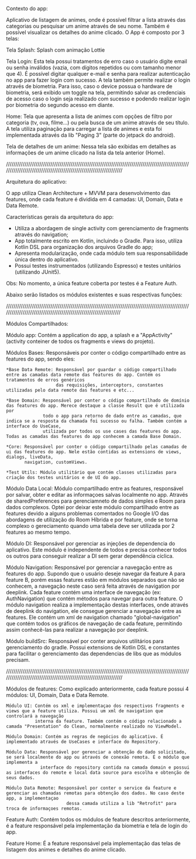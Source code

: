 Contexto do app:

Aplicativo de listagem de animes, onde é possível filtrar a lista através das categorias ou pesquisar um anime através de seu nome. Também é possível visualizar os
detalhes do anime clicado. O App é composto por 3 telas:

Tela Splash: Splash com animação Lottie

Tela Login: Esta tela possui tratamentos de erro caso o usuário digite email ou senha inválidos (vazia, com dígitos repetidos ou com tamanho menor que
4). É possível digitar qualquer e-mail e senha para realizar autenticação no app para fazer login com sucesso. A tela também permite realizar o login
através de biometria. Para isso, caso o device possua o hardware de biometria, será exibido um toggle na tela, permitindo salvar as credenciais de
acesso caso o login seja realizado com sucesso e podendo realizar login por biometria do segundo acesso em diante.

Home: Tela que apresenta a lista de animes com opções de filtro por categoria (tv, ova, filme...) ou pela busca de um anime através de seu título. A
tela utiliza paginação para carregar a lista de animes e esta foi implementada através da lib "Paging 3" (parte do jetpack do android).

Tela de detalhes de um anime: Nessa tela são exibidas em detalhes as informações de um anime clicado na lista da tela anterior (Home).

//////////////////////////////////////////////////////////////////////////////////////////////////////////////////////////////////////////////////////////////////

Arquitetura do aplicativo:

O app utiliza Clean Architecture + MVVM para desenvolvimento das features, onde cada feature é dividida em 4 camadas: UI, Domain, Data e Data Remote.

Características gerais da arquitetura do app:

* Utiliza a abordagem de single activity com gerenciamento de fragments através do navigation;
* App totalmente escrito em Kotlin, incluindo o Gradle. Para isso, utiliza Kotlin DSL para organização dos arquivos Gradle do app;
* Apresenta modularização, onde cada módulo tem sua responsabilidade única dentro do aplicativo.
* Possui testes instrumentados (utilizando Espresso) e testes unitários (utilizando JUnit5).

Obs: No momento, a única feature coberta por testes é a Feature Auth.

Abaixo serão listados os módulos existentes e suas respectivas funções:

/////////////////////////////////////////////////////////////////////////////////////////////////////////////////////////////////////////////////////////////////

Módulos Compartilhados:

Módulo app: Contém a application do app, a splash e a "AppActivity" (activity conteiner de todos os fragments e views do projeto).

Módulos Bases: Responsáveis por conter o código compartilhado entre as features do app, sendo eles:

    *Base Data Remote: Responsável por guardar o código compartilhado entre as camadas data remote das features do app. Contém os tratamentos de erros genéricos 
                       das requisições, interceptors, constantes utilizadas pelo data remote das features e etc...
      
    *Base Domain: Responsável por conter o código compartilhado de domínio das features do app. Merece destaque a classe Result que é utilizada por
                  todo o app para retorno de dado entre as camadas, que indica se a resposta da chamada foi sucesso ou falha. Também contém a interface do UseCase,
                  utilizada por todos os use cases das features do app. Todas as camadas das features do app conhecem a camada Base Domain.
                  
    *Core: Responsável por conter o código compartilhado pelas camadas de ui das features do app. Nele estão contidas as extensions de views, dialogs, liveData,
           navigation, customViews.
           
    *Test Utils: Módulo utilitário que contém classes utilizadas para criação dos testes unitários e de UI do app.

Módulo Data Local: Módulo compartilhado entre as features, responsável por salvar, obter e editar as informaçoes salvas localmente no app. Através de
sharedPreferences para gerenciamneto de dados simples e Room para dados complexos. Optei por deixar este módulo compartilhado entre as features devido
a alguns problemas comentados no Google I/O das abordagens de utilização do Room Híbrida e por feature, onde se torna complexo o gereciamento quando
uma tabela deve ser utilizada por 2 features ao mesmo tempo.

Módulo DI: Responsável por gerenciar as injeções de dependencia do aplicativo. Este módulo é independente de todos e precisa conhecer todos os outros
para conseguir realizar a DI sem gerar dependência cíclica.

Módulo Navigation: Responsável por gerenciar a navegação entre as features do app. Supondo que o usuário deseje navegar da feature A para feature B,
porém essas features estão em módulos separados que não se conhecem, a navegação neste caso será feita através de navigation por deeplink. Cada
feature contém uma interface de navegação (ex: AuthNavigation) que contém métodos para navegar para outra feature. O módulo navigation realiza a
implementação destas interfaces, onde através de deeplink do navigation, ele consegue gerenciar a navegação entre as features. Ele contém um xml de
navigation chamado "global-navigation" que contém todos os gráficos de navegação de cada feature, permitindo assim conhecê-las para realizar a
navegação por deeplink.

Módulo buildSrc: Responsável por conter arquivos utilitários para gerenciamento do gradle. Possui extensions de Kotlin DSL e constantes para facilitar
o gerenciamento das dependencias de libs que as módulos precisam.

//////////////////////////////////////////////////////////////////////////////////////////////////////////////////////////////////////////////////////////////////

Módulos de features: Como explicado anteriormente, cada feature possui 4 módulos: UI, Domain, Data e Data Remote.

    Módulo UI: Contém os xml e implementaçao dos respectivos fragments e views que a feature utiliza. Possui um xml de navigation que controlará a navegação
               interna da feature. Também contém o código relacionado a camada "Presentation" do Clean, normalmente realizado no ViewModel.
                  
    Módulo Domain: Contém as regras de negócios do aplicativo. É implementado através de UseCases e interface do Repository.
       
    Módulo Data: Responsável por gerenciar a obtenção do dado solicitado, se será localmente do app ou através de conexão remota. É o módulo que implementa a
                 interface do repository contida na camada domain e possui as interfaces do remote e local data source para escolha e obtenção de seus dados.
                    
    Módulo Data Remote: Responsável por conter o service da feature e gerenciar as chamadas remotas para obtenção dos dados. No caso deste app, a implementaçao
                           dessa camada utiliza a lib "Retrofit" para troca de informaçoes remotas.

Feature Auth: Contém todos os módulos de feature descritos anteriormente, é a feature responsável pela implementação da biometria e tela de login do
app.

Feature Home: É a feature responsável pela implementação das telas de listagem dos animes e detalhes do anime clicado.

